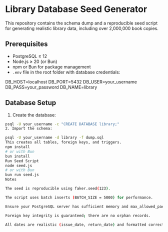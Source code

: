 # Library Database Seed Generator

This repository contains the schema dump and a reproducible seed script for generating realistic library data, including over 2,000,000 book copies.

## Prerequisites

- PostgreSQL ≥ 12
- Node.js ≥ 20 (or Bun)
- npm or Bun for package management
- `.env` file in the root folder with database credentials:


DB_HOST=localhost
DB_PORT=5432
DB_USER=your_username
DB_PASS=your_password
DB_NAME=library

## Database Setup

1. Create the database:

```bash
psql -U your_username -c "CREATE DATABASE library;"
2. Import the schema:

psql -U your_username -d library -f dump.sql
This creates all tables, foreign keys, and triggers.
npm install
# or with Bun
bun install
Run Seed Script
node seed.js
# or with Bun
bun run seed.js
Notes

The seed is reproducible using faker.seed(123).

The script uses batch inserts (BATCH_SIZE = 5000) for performance.

Ensure your PostgreSQL server has sufficient memory and max_allowed_packet configured if using large batches.

Foreign key integrity is guaranteed; there are no orphan records.

All dates are realistic (issue_date, return_date) and formatted correctly for PostgreSQL.
